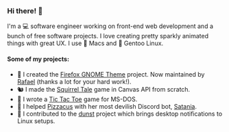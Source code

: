 ### Hi there! 👋

I'm a 💻 software engineer working on front-end web development and a bunch of free software projects. I love creating pretty sparkly animated things with great UX. I use 🍎 Macs and 🐧 Gentoo Linux.

#### Some of my projects:

- 🦊 I created the [Firefox GNOME Theme](https://github.com/rafaelmardojai/firefox-gnome-theme) project. Now maintained by [Rafael](https://github.com/rafaelmardojai) (thanks a lot for your hard work!).
- 🐿 I made the [Squirrel Tale](https://github.com/lunakurame/squirrel-tale) game in Canvas API from scratch.
- 💾 I wrote a [Tic Tac Toe](https://github.com/lunakurame/ancient-tictactoe) game for MS-DOS.
- 🤖 I helped [Pizzacus](https://github.com/Pizzacus) with her most devilish Discord bot, [Satania](https://github.com/Pizzacus/SataniaBot).
- 🔔 I contributed to the [dunst](https://github.com/dunst-project/dunst) project which brings desktop notifications to Linux setups.

<!--
**lunakurame/lunakurame** is a ✨ _special_ ✨ repository because its `README.md` (this file) appears on your GitHub profile.

Here are some ideas to get you started:

- 🔭 I’m currently working on ...
- 🌱 I’m currently learning ...
- 👯 I’m looking to collaborate on ...
- 🤔 I’m looking for help with ...
- 💬 Ask me about ...
- 📫 How to reach me: ...
- 😄 Pronouns: ...
- ⚡ Fun fact: ...
-->
